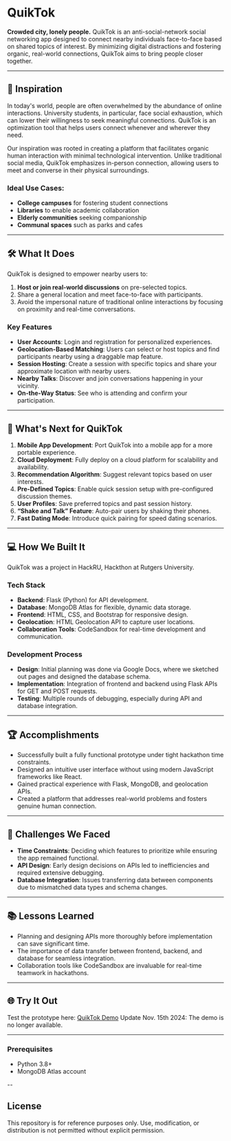 # QuikTok

**Crowded city, lonely people.** QuikTok is an anti-social-network social networking app designed to connect nearby individuals face-to-face based on shared topics of interest. By minimizing digital distractions and fostering organic, real-world connections, QuikTok aims to bring people closer together.

---

## 🚀 Inspiration

In today's world, people are often overwhelmed by the abundance of online interactions. University students, in particular, face social exhaustion, which can lower their willingness to seek meaningful connections. QuikTok is an optimization tool that helps users connect whenever and wherever they need.

Our inspiration was rooted in creating a platform that facilitates organic human interaction with minimal technological intervention. Unlike traditional social media, QuikTok emphasizes in-person connection, allowing users to meet and converse in their physical surroundings.

### Ideal Use Cases:
- **College campuses** for fostering student connections
- **Libraries** to enable academic collaboration
- **Elderly communities** seeking companionship
- **Communal spaces** such as parks and cafes

---

## 🛠 What It Does

QuikTok is designed to empower nearby users to:
1. **Host or join real-world discussions** on pre-selected topics.
2. Share a general location and meet face-to-face with participants.
3. Avoid the impersonal nature of traditional online interactions by focusing on proximity and real-time conversations.

### **Key Features**
- **User Accounts**: Login and registration for personalized experiences.
- **Geolocation-Based Matching**: Users can select or host topics and find participants nearby using a draggable map feature.
- **Session Hosting**: Create a session with specific topics and share your approximate location with nearby users.
- **Nearby Talks**: Discover and join conversations happening in your vicinity.
- **On-the-Way Status**: See who is attending and confirm your participation.

---

## 🔮 What's Next for QuikTok

1. **Mobile App Development**: Port QuikTok into a mobile app for a more portable experience.
2. **Cloud Deployment**: Fully deploy on a cloud platform for scalability and availability.
3. **Recommendation Algorithm**: Suggest relevant topics based on user interests.
4. **Pre-Defined Topics**: Enable quick session setup with pre-configured discussion themes.
5. **User Profiles**: Save preferred topics and past session history.
6. **“Shake and Talk” Feature**: Auto-pair users by shaking their phones.
7. **Fast Dating Mode**: Introduce quick pairing for speed dating scenarios.

---

## 💻 How We Built It
QuikTok was a project in HackRU, Hackthon at Rutgers University.
### **Tech Stack**
- **Backend**: Flask (Python) for API development.
- **Database**: MongoDB Atlas for flexible, dynamic data storage.
- **Frontend**: HTML, CSS, and Bootstrap for responsive design.
- **Geolocation**: HTML Geolocation API to capture user locations.
- **Collaboration Tools**: CodeSandbox for real-time development and communication.

### **Development Process**
- **Design**: Initial planning was done via Google Docs, where we sketched out pages and designed the database schema.
- **Implementation**: Integration of frontend and backend using Flask APIs for GET and POST requests.
- **Testing**: Multiple rounds of debugging, especially during API and database integration.

---

## 🏆 Accomplishments

- Successfully built a fully functional prototype under tight hackathon time constraints.
- Designed an intuitive user interface without using modern JavaScript frameworks like React.
- Gained practical experience with Flask, MongoDB, and geolocation APIs.
- Created a platform that addresses real-world problems and fosters genuine human connection.

---

## 🌱 Challenges We Faced

- **Time Constraints**: Deciding which features to prioritize while ensuring the app remained functional.
- **API Design**: Early design decisions on APIs led to inefficiencies and required extensive debugging.
- **Database Integration**: Issues transferring data between components due to mismatched data types and schema changes.

---

## 📚 Lessons Learned

- Planning and designing APIs more thoroughly before implementation can save significant time.
- The importance of data transfer between frontend, backend, and database for seamless integration.
- Collaboration tools like CodeSandbox are invaluable for real-time teamwork in hackathons.

---

## 🌐 Try It Out
Test the prototype here: [QuikTok Demo](https://yw2pks-3060.csb.app)
Update Nov. 15th 2024: The demo is no longer available.

---

### Prerequisites
- Python 3.8+
- MongoDB Atlas account

-- 
## License
This repository is for reference purposes only. Use, modification, or distribution is not permitted without explicit permission.
